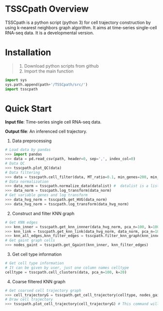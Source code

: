 # TSSCpath Overview
TSSCpath is a python script (python 3) for cell trajectory construction by using k-nearest neighbors graph algorithm. It aims at time-series single-cell RNA-seq data. It is a developmental version.

# Installation
> 1. Download python scripts from github
> 2. Import the main function

```python
import sys
sys.path.append(path+'/TSSCpath/src/')
import tsscpath
```

# Quick Start
**Input file**: Time-series single cell RNA-seq data.

**Output file**: An inferenced cell trajectory.

1. Data preprocessing
```python
# Load data by pandas
>>> import pandas
>>> data = pd.read_csv(path, header=0, sep=',', index_col=0)
# Data QC
>>> tsscpath.plot_QC(data)
# Data filtering
>>> data = tsscpath.cell_filter(data, MT_ratio=0.1, min_genes=200, min_cells=10)
# Data normalization 
>>> data_norm = tsscpath.normalize_data(datalist) #  datalist is a list which contains multiple filtered data
>>> data_norm = tsscpath.log_transform(data_norm)
# Get variable genes and log transform
>>> data_hvg_norm = tsscpath.get_HVG(data_norm)
>>> data_hvg_norm = tsscpath.log_transform(data_hvg_norm)
```

2. Construct and filter KNN graph
```python
# Get KNN edges
>>> knn_inner = tsscpath.get_knn_innner(data_hvg_norm, pca_n=100, k=100)
>>> knn_link = tsscpath.get_knn_link(data_hvg_norm, data_norm, pca_n=100, k=100)
>>> knn_all_edges,knn_filter_edges = tsscpath.filter_knn_graph(knn_inner, knn_link, mutual=True)
# Get gaint graph cells
>>> nodes_gaint = tsscpath.get_Ggaint(knn_inner, knn_filter_edges)
```

3. Get cell type information
```python
# Get cell type information
# It can be given by user, just one column names celltype
celltype = tsscpath.cell_clusters(data, pca_n=100, k=20)
```

4. Coarse filtered KNN graph
```python
# Get coarsed cell trajectory graph
>>> cell_trajectoryG = tsscpath.get_cell_trajectory(celltype, nodes_gaint, knn_filter_edges)
# Draw cell trajectory
>>> tsscpath.plot_cell_trajectory(cell_trajectoryG) # This command will create a file named "cell.trajectory.pdf"
```











